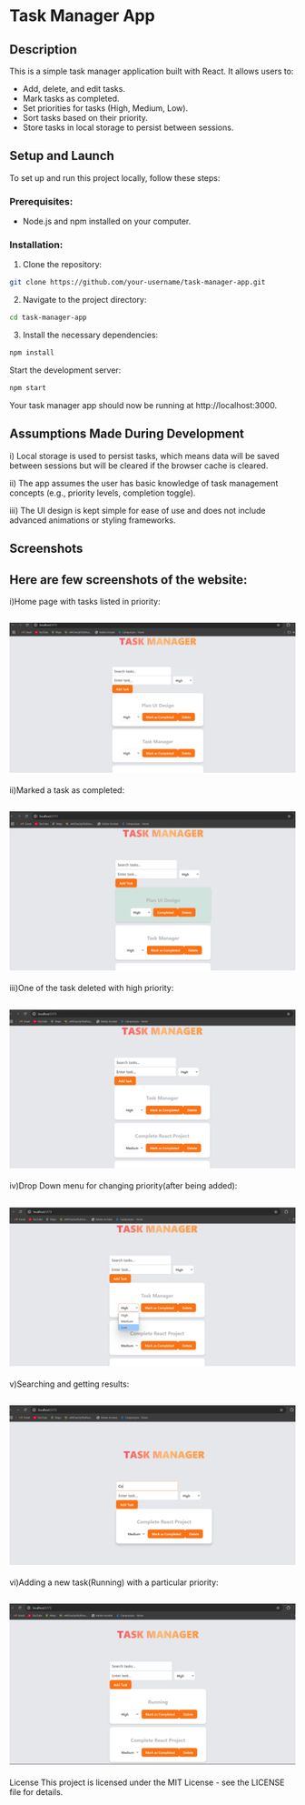 # Task Manager App

## Description
This is a simple task manager application built with React. It allows users to:
- Add, delete, and edit tasks.
- Mark tasks as completed.
- Set priorities for tasks (High, Medium, Low).
- Sort tasks based on their priority.
- Store tasks in local storage to persist between sessions.

## Setup and Launch

To set up and run this project locally, follow these steps:

### Prerequisites:
- Node.js and npm installed on your computer.

### Installation:

1. Clone the repository:

```bash
git clone https://github.com/your-username/task-manager-app.git
```

2. Navigate to the project directory:
```bash
cd task-manager-app
```
3. Install the necessary dependencies:
```bash
npm install
```
Start the development server:
```bash
npm start
```
Your task manager app should now be running at http://localhost:3000.

## Assumptions Made During Development
i) Local storage is used to persist tasks, which means data will be saved between sessions but will be cleared if the browser cache is cleared.

ii) The app assumes the user has basic knowledge of task management concepts (e.g., priority levels, completion toggle).

iii) The UI design is kept simple for ease of use and does not include advanced animations or styling frameworks.

## Screenshots
Here are few screenshots of the website:
---
i)Home page with tasks listed in priority:

![alt text](<Screenshot 2024-11-14 033651.png>)
-------------------------------------------------
ii)Marked a task as completed:

![alt text](<Screenshot 2024-11-14 033839.png>)
-------------------------------------------------
iii)One of the task deleted with high priority:

![alt text](<Screenshot 2024-11-14 033935.png>)
-------------------------------------------------
iv)Drop Down menu for changing priority(after being added):

![alt text](<Screenshot 2024-11-13 201056.png>)
-------------------------------------------------
v)Searching and getting results:

![alt text](<Screenshot 2024-11-14 034222.png>)
-------------------------------------------------
vi)Adding a new task(Running) with a particular priority:

![alt text](<Screenshot 2024-11-14 034343.png>)
-------------------------------------------------

License
This project is licensed under the MIT License - see the LICENSE file for details.

